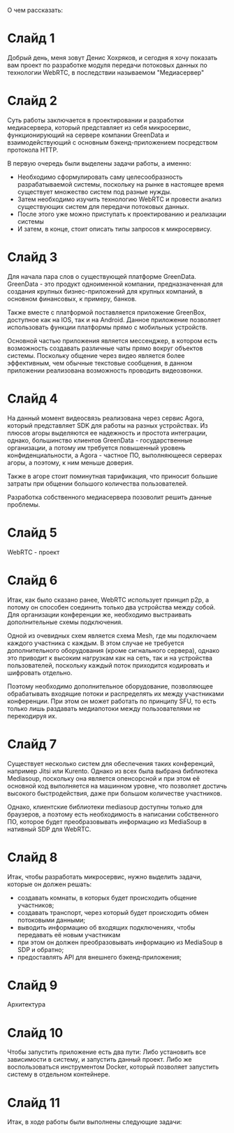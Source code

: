 О чем рассказать:

# Слайд 1
Добрый день, меня зовут Денис Хохряков, и сегодня я хочу показать вам проект по разработке модуля
передачи потоковых данных по технологии WebRTC, в последствии называемом "Медиасервер"

# Слайд 2

Суть работы заключается в проектировании и разработки медиасервера, который
представляет из себя микросервис, функционирующий на сервере компании GreenData и 
взаимодействующий с основным бэкенд-приложением посредством протокола HTTP.

В первую очередь были выделены задачи работы, а именно:
* Необходимо сформулировать саму целесообразность разрабатываемой системы, поскольку на рынке в настоящее время
существует множество систем под разные нужды.
* Затем необходимо изучить технологию WebRTC и провести анализ существующих систем для передачи потоковых данных.
* После этого уже можно приступать к проектированию и реализации системы
* И затем, в конце, стоит описать типы запросов к микросервису.

# Слайд 3

Для начала пара слов о существующей платформе GreenData. GreenData - это продукт одноименной компании, предназначенная
для создания крупных бизнес-приложений для крупных компаний, в основном финансовых, к примеру, банков.

Также вместе с платформой поставляется приложение GreenBox, доступное как на IOS, так и на Android. 
Данное приложение позволяет использовать функции платформы прямо с мобильных устройств.

Основной частью приложения является мессенджер, в котором есть возможность создавать различные чаты
прямо вокруг объектов системы. 
Поскольку общение через видео является более эффективным, чем обычные текстовые сообщения,
в данном приложении реализована возможность проводить видеозвонки.

# Слайд 4

На данный момент видеосвязь реализована через сервис Agora, который представляет SDK для работы
на разных устройствах. Из плюсов агоры выделяются ее надежность и простота интеграции,
однако, большинство клиентов GreenData - государственные организации, а потому
им требуется повышенный уровень конфиденциальности, а Agora - частное ПО, выполняющееся
серверах агоры, а поэтому, к ним меньше доверия.

Также в агоре стоит поминутная тарификация, что приносит большие затраты при общении
большого количества пользователей.

Разработка собственного медиасервера позоволит решить данные проблемы.

# Слайд 5

WebRTC - проект 

# Слайд 6

Итак, как было сказано ранее, WebRTC использует принцип p2p, а потому он способен соединить только два устройства между собой.
Для организации конференции же, необходимо выстраивать дополнительные схемы подключения.

Одной из очевидных схем является схема Mesh, где мы подключаем каждого участника с каждым. В этом случае не требуется 
дополнительного оборудования (кроме сигнального сервера), однако это приводит к высоким нагрузкам как на сеть, так и 
на устройства пользователей, поскольку каждый поток приходится кодировать и шифровать отдельно.

Поэтому необходимо дополнительное оборудование, позволяющее обрабатывать входящие потоки и распределять их между участниками конференции.
При этом он может работать по принципу SFU, то есть только лишь раздавать медиапотоки между пользователями не перекодируя их.

# Слайд 7

Существует несколько систем для обеспечения таких конференций, например Jitsi или Kurento. Однако из всех была выбрана
библиотека Mediasoup, поскольку она является опенсорсной и при этом её основной код выполняется на машинном уровне,
что позволяет достичь высокого быстродействия, даже при большом количестве участников.

Однако, клиентские библиотеки mediasoup доступны только для браузеров, а поэтому есть необходимость
в написании собственного ПО, которое будет преобразовывать информацию из MediaSoup в нативный SDP для WebRTC.

# Слайд 8

Итак, чтобы разработать микросервис, нужно выделить задачи, которые он должен решать:
* создавать комнаты, в которых будет происходить общение участников;
* создавать транспорт, через который будет происходить обмен потоковыми данными;
* выводить информацию об входящих подключениях, чтобы передавать её новым участникам
* при этом он должен преобразовывать информацию из MediaSoup в SDP и обратно;
* предоставлять API для внешнего бэкенд-приложения;

# Слайд 9
Архитектура

# Слайд 10
Чтобы запустить приложение есть два пути: 
Либо установить все зависимости в систему, и запустить данный проект. Либо же воспользоваться инструментом Docker, который
позволяет запустить систему в отдельном контейнере.

# Слайд 11
Итак, в ходе работы были выполнены следующие задачи:
